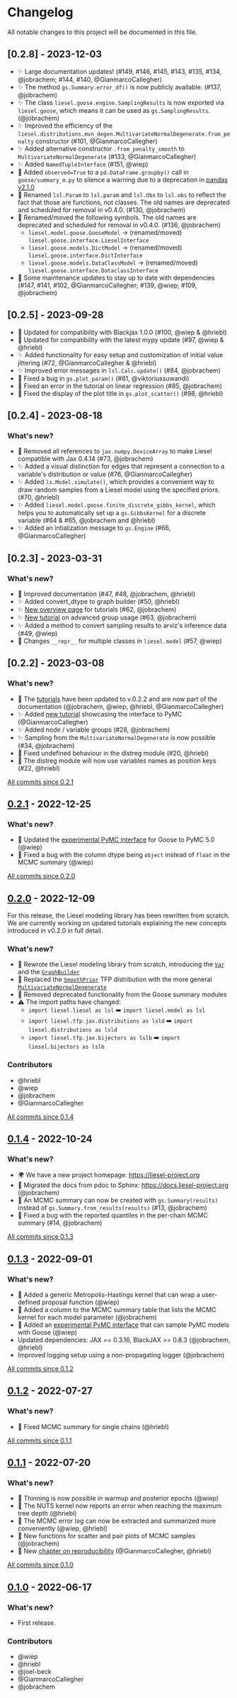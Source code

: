 # Changelog

All notable changes to this project will be documented in this file.

## [0.2.8] - 2023-12-03

- :sparkles: Large documentation updates! (#149, #146, #145, #143, #135, #134, @jobrachem; #144, #140, @GianmarcoCallegher)
- :sparkles: The method `gs.Summary.error_df()` is now publicly available. (#137, @jobrachem)
- :sparkles: The class `liesel.goose.engine.SamplingResults` is now exported via `liesel.goose`, which means it can be used as `gs.SamplingResults`. (@jobrachem)
- :sparkles: Improved the efficiency of the `liesel.distributions.mvn_degen.MultivariateNormalDegenerate.from_penalty` constructor (#101, @GianmarcoCallegher)
- :sparkles: Added alternative constructor `.from_penalty_smooth` to `MultivariateNormalDegenerate` (#133, @GianmarcoCallegher)
- :sparkles: Added `NamedTupleInterface` (#151, @wiep)
- :construction: Added `observed=True` to a `pd.DataFrame.groupby()` call in `goose/summary_m.py` to silence a warning due to a deprecation in [pandas v2.1.0](https://pandas.pydata.org/docs/whatsnew/v2.1.0.html#deprecations)
- :construction: Renamed `lsl.Param` to `lsl.param` and `lsl.Obs` to `lsl.obs` to reflect the fact that those are functions, not classes. The old names are deprecated and scheduled for removal in v0.4.0. (#130, @jobrachem)
- :construction: Renamed/moved the following symbols. The old names are deprecated and scheduled for removal in v0.4.0. (#136, @jobrachem)
    - `liesel.model.goose.GooseModel` -> (renamed/moved) `liesel.goose.interface.LieselInterface`
    - `liesel.goose.models.DictModel` -> (renamed/moved) `liesel.goose.interface.DictInterface`
    - `liesel.goose.models.DataClassModel` -> (renamed/moved) `liesel.goose.interface.DataclassInterface`
- :construction: Some maintenance updates to stay up to date with dependencies (#147, #141, #102, @GianmarcoCallegher; #139, @wiep; #109, @jobrachem)


## [0.2.5] - 2023-09-28

- :construction: Updated for compatibility with Blackjax 1.0.0 (#100, @wiep & @hriebl)
- :construction: Updated for compatibility with the latest mypy update (#97, @wiep & @hriebl)
- :sparkles: Added functionality for easy setup and customization of initial value jittering (#72, @GianmarcoCallegher & @hriebl)
- :sparkles: Improved error messages in `lsl.Calc.update()` (#84, @jobrachem)
- :construction: Fixed a bug in `gs.plot_param()` (#81, @viktoriussuwandi)
- :construction: Fixed an error in the tutorial on linear regression (#85, @jobrachem)
- :construction: Fixed the display of the plot title in `gs.plot_scatter()` (#98, @hriebl)

## [0.2.4] - 2023-08-18

### What's new?

- :construction: Removed all references to `jax.numpy.DeviceArray` to make Liesel compatible with Jax 0.4.14 (#73, @jobrachem)
- ✨ Added a visual distinction for edges that represent a connection to a variable's distribution or value (#76, @GianmarcoCallegher)
- ✨ Added `ls.Model.simulate()`, which provides a convenient way to draw random samples from a Liesel model using the specified priors. (#70, @hriebl)
- ✨ Added `liesel.model.goose.finite_discrete_gibbs_kernel`, which helps you to automatically set up a `gs.GibbsKernel` for a discrete variable (#64 & #65, @jobrachem and @hriebl)
- ✨ Added an intialization message to `gs.Engine` (#66, @GianmarcoCallegher)

## [0.2.3] - 2023-03-31

### What's new?

- :book: Improved documentation (#47, #48, @jobrachem, @hriebl)
- :sparkles:  Added convert_dtype to graph builder (#50, @hriebl)
- :sparkles: [New overview page](https://docs.liesel-project.org/en/latest/tutorials_overview.html) for tutorials (#62, @jobrachem)
- ✨ [New tutorial](https://docs.liesel-project.org/en/latest/tutorials/md/07-groups.html) on advanced group usage (#63, @jobrachem)
- :sparkles: Added a method to convert sampling results to arviz's inference data (#49, @wiep)
- :construction: Changes `__repr__` for multiple classes in `liesel.model` (#57, @wiep)

## [0.2.2] - 2023-03-08

### What's new?

- :truck: The [tutorials](https://docs.liesel-project.org/en/latest/#tutorials) have been updated to v.0.2.2 and are now part of the documentation (@jobrachem, @wiep, @hriebl, @GianmarcoCallegher)
- :sparkles:  Added [new tutorial](https://docs.liesel-project.org/en/latest/tutorials/md/06-pymc.html) showcasing the interface to PyMC (@GianmarcoCallegher)
- :sparkles: Added node / variable groups (#28, @jobrachem)
- :sparkles: Sampling from the `MultivariateNormalDegenerate` is now possible (#34, @jobrachem)
- :construction: Fixed undefined behaviour in the distreg module (#20, @hriebl)
- :construction: The distreg module will now use variables names as position keys (#22, @hriebl)

[All commits since 0.2.1](https://github.com/liesel-devs/liesel/compare/v0.2.1...v0.2.2)

## [0.2.1] - 2022-12-25

### What's new?

- :swan: Updated the [experimental PyMC interface](https://docs.liesel-project.org/en/v0.2.1/generated/liesel.experimental.pymc.html) for Goose to PyMC 5.0 (@wiep)
- :swan: Fixed a bug with the column dtype being `object` instead of `float` in the MCMC summary (@wiep)

[All commits since 0.2.0](https://github.com/liesel-devs/liesel/compare/v0.2.0...v0.2.1)

## [0.2.0] - 2022-12-09

For this release, the Liesel modeling library has been rewritten from scratch. We are
currently working on updated tutorials explaining the new concepts introduced in v0.2.0
in full detail.

### What's new?

- :girl: Rewrote the Liesel modeling library from scratch, introducing the
  [`Var`](https://docs.liesel-project.org/en/v0.2.0/generated/liesel.model.nodes.Var.html) and the
  [`GraphBuilder`](https://docs.liesel-project.org/en/v0.2.0/generated/liesel.model.model.GraphBuilder.html)
- :girl: Replaced the
  [`SmoothPrior`](https://docs.liesel-project.org/en/v0.1.4/generated/liesel.tfp.jax.distributions.smooth_prior.SmoothPrior.html) TFP distribution with the more general
  [`MultivariateNormalDegenerate`](https://docs.liesel-project.org/en/v0.2.0/generated/liesel.distributions.mvn_degen.MultivariateNormalDegenerate.html)
- :swan: Removed deprecated functionality from the Goose summary modules
- :warning: The import paths have changed:
  - `import liesel.liesel as lsl` :arrow_right: `import liesel.model as lsl`
  - `import liesel.tfp.jax.distributions as lsld` :arrow_right: `import liesel.distributions as lsld`
  - `import liesel.tfp.jax.bijectors as lslb` :arrow_right: `import liesel.bijectors as lslb`

### Contributors

- @hriebl
- @wiep
- @jobrachem
- @GianmarcoCallegher

[All commits since 0.1.4](https://github.com/liesel-devs/liesel/compare/v0.1.4...v0.2.0)

## [0.1.4] - 2022-10-24

### What's new?

- :earth_africa: We have a new project homepage: <https://liesel-project.org>
- :book: Migrated the docs from pdoc to Sphinx: <https://docs.liesel-project.org> (@jobrachem)
- :swan: An MCMC summary can now be created with `gs.Summary(results)` instead of `gs.Summary.from_results(results)` (#13, @jobrachem)
- :swan: Fixed a bug with the reported quantiles in the per-chain MCMC summary (#14, @jobrachem)

[All commits since 0.1.3](https://github.com/liesel-devs/liesel/compare/v0.1.3...v0.1.4)

## [0.1.3] - 2022-09-01

### What's new?

- :swan: Added a generic Metropolis-Hastings kernel that can wrap a user-defined proposal function (@wiep)
- :swan: Added a column to the MCMC summary table that lists the MCMC kernel for each model parameter (@jobrachem)
- :swan: Added an [experimental PyMC interface](https://github.com/liesel-devs/liesel/blob/v0.1.3/liesel/experimental/pymc.py) that can sample PyMC models with Goose (@wiep)
- Updated dependencies: JAX == 0.3.16, BlackJAX >= 0.8.3 (@jobrachem, @hriebl)
- Improved logging setup using a non-propagating logger (@jobrachem)

[All commits since 0.1.2](https://github.com/liesel-devs/liesel/compare/v0.1.2...v0.1.3)

## [0.1.2] - 2022-07-27

### What's new?

- :swan: Fixed MCMC summary for single chains (@hriebl)

[All commits since 0.1.1](https://github.com/liesel-devs/liesel/compare/v0.1.1...v0.1.2)

## [0.1.1] - 2022-07-20

### What's new?

- :swan: Thinning is now possible in warmup and posterior epochs (@wiep)
- :swan: The NUTS kernel now reports an error when reaching the maximum tree depth (@hriebl)
- :swan: The MCMC error log can now be extracted and summarized more conveniently (@wiep, @hriebl)
- :swan: New functions for scatter and pair plots of MCMC samples (@jobrachem)
- :book: New [chapter on reproducibility](https://liesel-devs.github.io/liesel-tutorials/reproducibility.html) (@GianmarcoCallegher, @hriebl)

[All commits since 0.1.0](https://github.com/liesel-devs/liesel/compare/v0.1.0...v0.1.1)

## [0.1.0] - 2022-06-17

### What's new?

- First release.

### Contributors

- @wiep
- @hriebl
- @joel-beck
- @GianmarcoCallegher
- @jobrachem

[Unreleased]: https://github.com/liesel-devs/liesel/compare/v0.2.1...HEAD
[0.2.1]: https://github.com/liesel-devs/liesel/releases/tag/v0.2.1
[0.2.0]: https://github.com/liesel-devs/liesel/releases/tag/v0.2.0
[0.1.4]: https://github.com/liesel-devs/liesel/releases/tag/v0.1.4
[0.1.3]: https://github.com/liesel-devs/liesel/releases/tag/v0.1.3
[0.1.2]: https://github.com/liesel-devs/liesel/releases/tag/v0.1.2
[0.1.1]: https://github.com/liesel-devs/liesel/releases/tag/v0.1.1
[0.1.0]: https://github.com/liesel-devs/liesel/releases/tag/v0.1.0
